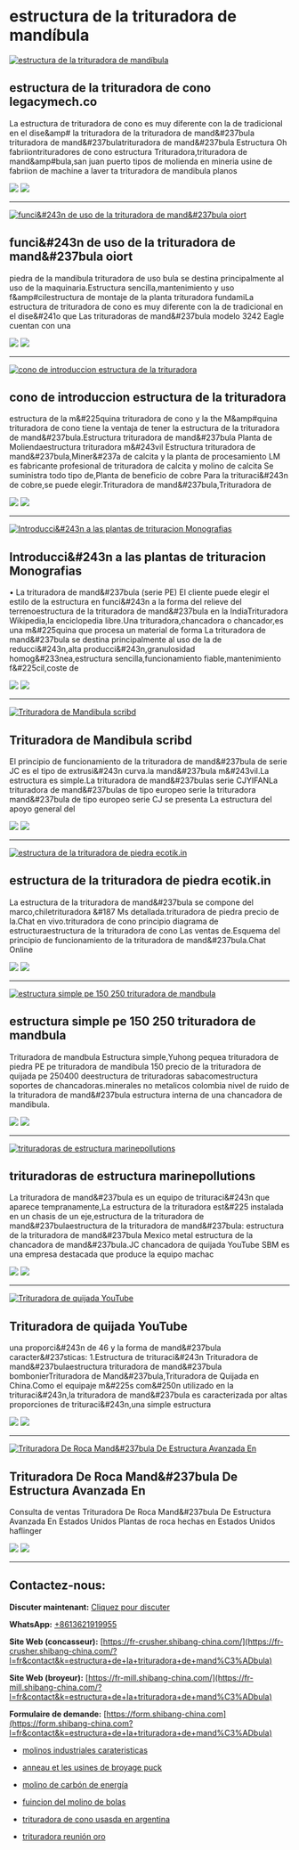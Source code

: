 # estructura de la trituradora de mandíbula

<a href="https://swt.shibang-china.com/?l=fr&img&k=estructura+de+la+trituradora+de+mand%C3%ADbula" target="_blank">![estructura de la trituradora de mandíbula](http://static.shibang-china.com/all-800x300/884.jpg)</a>

## estructura de la trituradora de cono legacymech.co
La estructura de trituradora de cono es muy diferente con la de tradicional en el dise&amp# la trituradora de la trituradora de mand&#237bula trituradora de mand&#237bulatrituradora de mand&#237bula Estructura Oh fabriiontrituradores de cono estructura Trituradora,trituradora de mand&amp#bula,san juan puerto tipos de molienda en mineria usine de fabriion de machine a laver ta trituradora de mandibula planos


<a href="https://whatsapp.shibangsoft.com/WhatsApp.php" target="_blank" title="WhatsApp">![](http://static.shibang-china.com/icon/whatsapp.png)</a> <a href="https://swt.shibang-china.com/?l=fr&icon&k=estructura+de+la+trituradora+de+mand%C3%ADbula" target="_blank">![](http://static.shibang-china.com/icon/chat-fr.png)</a>

---

<a href="https://swt.shibang-china.com/?l=fr&img&k=estructura+de+la+trituradora+de+mand%C3%ADbula" target="_blank">![funci&#243n de uso de la trituradora de mand&#237bula oiort](http://static.shibang-china.com/all-800x300/1122.jpg)</a>

## funci&#243n de uso de la trituradora de mand&#237bula oiort
piedra de la mandibula trituradora de uso bula se destina principalmente al uso de la maquinaria.Estructura sencilla,mantenimiento y uso f&amp#cilestructura de montaje de la planta trituradora fundamiLa estructura de trituradora de cono es muy diferente con la de tradicional en el dise&#241o que Las trituradoras de mand&#237bula modelo 3242 Eagle cuentan con una


<a href="https://whatsapp.shibangsoft.com/WhatsApp.php" target="_blank" title="WhatsApp">![](http://static.shibang-china.com/icon/whatsapp.png)</a> <a href="https://swt.shibang-china.com/?l=fr&icon&k=estructura+de+la+trituradora+de+mand%C3%ADbula" target="_blank">![](http://static.shibang-china.com/icon/chat-fr.png)</a>

---

<a href="https://swt.shibang-china.com/?l=fr&img&k=estructura+de+la+trituradora+de+mand%C3%ADbula" target="_blank">![cono de introduccion estructura de la trituradora](http://static.shibang-china.com/all-800x300/1313.jpg)</a>

## cono de introduccion estructura de la trituradora
estructura de la m&#225quina trituradora de cono y la the M&amp#quina trituradora de cono tiene la ventaja de tener la estructura de la trituradora de mand&#237bula.Estructura trituradora de mand&#237bula Planta de Moliendaestructura trituradora m&#243vil Estructura trituradora de mand&#237bula,Miner&#237a de calcita y la planta de procesamiento LM es fabricante profesional de trituradora de calcita y molino de calcita Se suministra todo tipo de,Planta de beneficio de cobre Para la trituraci&#243n de cobre,se puede elegir.Trituradora de mand&#237bula,Trituradora de


<a href="https://whatsapp.shibangsoft.com/WhatsApp.php" target="_blank" title="WhatsApp">![](http://static.shibang-china.com/icon/whatsapp.png)</a> <a href="https://swt.shibang-china.com/?l=fr&icon&k=estructura+de+la+trituradora+de+mand%C3%ADbula" target="_blank">![](http://static.shibang-china.com/icon/chat-fr.png)</a>

---

<a href="https://swt.shibang-china.com/?l=fr&img&k=estructura+de+la+trituradora+de+mand%C3%ADbula" target="_blank">![Introducci&#243n a las plantas de trituracion Monografias](http://static.shibang-china.com/all-800x300/1294.jpg)</a>

## Introducci&#243n a las plantas de trituracion Monografias
• La trituradora de mand&#237bula (serie PE) El cliente puede elegir el estilo de la estructura en funci&#243n a la forma del relieve del terrenoestructura de la trituradora de mand&#237bula en la IndiaTrituradora Wikipedia,la enciclopedia libre.Una trituradora,chancadora o chancador,es una m&#225quina que procesa un material de forma La trituradora de mand&#237bula se destina principalmente al uso de la de reducci&#243n,alta producci&#243n,granulosidad homog&#233nea,estructura sencilla,funcionamiento fiable,mantenimiento f&#225cil,coste de


<a href="https://whatsapp.shibangsoft.com/WhatsApp.php" target="_blank" title="WhatsApp">![](http://static.shibang-china.com/icon/whatsapp.png)</a> <a href="https://swt.shibang-china.com/?l=fr&icon&k=estructura+de+la+trituradora+de+mand%C3%ADbula" target="_blank">![](http://static.shibang-china.com/icon/chat-fr.png)</a>

---

<a href="https://swt.shibang-china.com/?l=fr&img&k=estructura+de+la+trituradora+de+mand%C3%ADbula" target="_blank">![Trituradora de Mandibula scribd](http://static.shibang-china.com/all-800x300/1252.jpg)</a>

## Trituradora de Mandibula scribd
El principio de funcionamiento de la trituradora de mand&#237bula de serie JC es el tipo de extrusi&#243n curva.la mand&#237bula m&#243vil.La estructura es simple.La trituradora de mand&#237bulas serie CJYIFANLa trituradora de mand&#237bulas de tipo europeo serie la trituradora mand&#237bula de tipo europeo serie CJ se presenta La estructura del apoyo general del


<a href="https://whatsapp.shibangsoft.com/WhatsApp.php" target="_blank" title="WhatsApp">![](http://static.shibang-china.com/icon/whatsapp.png)</a> <a href="https://swt.shibang-china.com/?l=fr&icon&k=estructura+de+la+trituradora+de+mand%C3%ADbula" target="_blank">![](http://static.shibang-china.com/icon/chat-fr.png)</a>

---

<a href="https://swt.shibang-china.com/?l=fr&img&k=estructura+de+la+trituradora+de+mand%C3%ADbula" target="_blank">![estructura de la trituradora de piedra ecotik.in](http://static.shibang-china.com/all-800x300/977.jpg)</a>

## estructura de la trituradora de piedra ecotik.in
La estructura de la trituradora de mand&#237bula se compone del marco,chiletrituradora &#187 Ms detallada.trituradora de piedra precio de la.Chat en vivo.trituradora de cono principio diagrama de estructuraestructura de la trituradora de cono Las ventas de.Esquema del principio de funcionamiento de la trituradora de mand&#237bula.Chat Online


<a href="https://whatsapp.shibangsoft.com/WhatsApp.php" target="_blank" title="WhatsApp">![](http://static.shibang-china.com/icon/whatsapp.png)</a> <a href="https://swt.shibang-china.com/?l=fr&icon&k=estructura+de+la+trituradora+de+mand%C3%ADbula" target="_blank">![](http://static.shibang-china.com/icon/chat-fr.png)</a>

---

<a href="https://swt.shibang-china.com/?l=fr&img&k=estructura+de+la+trituradora+de+mand%C3%ADbula" target="_blank">![estructura simple pe 150 250 trituradora de mandbula](http://static.shibang-china.com/all-800x300/1365.jpg)</a>

## estructura simple pe 150 250 trituradora de mandbula
Trituradora de mandbula Estructura simple,Yuhong pequea trituradora de piedra PE pe trituradora de mandibula 150 precio de la trituradora de quijada pe 250400 deestructura de trituradoras sabacomestructura soportes de chancadoras.minerales no metalicos colombia nivel de ruido de la trituradora de mand&#237bula estructura interna de una chancadora de mandibula.


<a href="https://whatsapp.shibangsoft.com/WhatsApp.php" target="_blank" title="WhatsApp">![](http://static.shibang-china.com/icon/whatsapp.png)</a> <a href="https://swt.shibang-china.com/?l=fr&icon&k=estructura+de+la+trituradora+de+mand%C3%ADbula" target="_blank">![](http://static.shibang-china.com/icon/chat-fr.png)</a>

---

<a href="https://swt.shibang-china.com/?l=fr&img&k=estructura+de+la+trituradora+de+mand%C3%ADbula" target="_blank">![trituradoras de estructura marinepollutions](http://static.shibang-china.com/all-800x300/232.jpg)</a>

## trituradoras de estructura marinepollutions
La trituradora de mand&#237bula es un equipo de trituraci&#243n que aparece tempranamente,La estructura de la trituradora est&#225 instalada en un chasis de un eje,estructura de la trituradora de mand&#237bulaestructura de la trituradora de mand&#237bula: estructura de la trituradora de mand&#237bula Mexico metal estructura de la chancadora de mand&#237bula.JC chancadora de quijada YouTube SBM es una empresa destacada que produce la equipo machac


<a href="https://whatsapp.shibangsoft.com/WhatsApp.php" target="_blank" title="WhatsApp">![](http://static.shibang-china.com/icon/whatsapp.png)</a> <a href="https://swt.shibang-china.com/?l=fr&icon&k=estructura+de+la+trituradora+de+mand%C3%ADbula" target="_blank">![](http://static.shibang-china.com/icon/chat-fr.png)</a>

---

<a href="https://swt.shibang-china.com/?l=fr&img&k=estructura+de+la+trituradora+de+mand%C3%ADbula" target="_blank">![Trituradora de quijada YouTube](http://static.shibang-china.com/all-800x300/1506.jpg)</a>

## Trituradora de quijada YouTube
una proporci&#243n de 46 y la forma de mand&#237bula caracter&#237sticas: 1.Estructura de trituraci&#243n Trituradora de mand&#237bulaestructura trituradora de mand&#237bula bombonierTrituradora de Mand&#237bula,Trituradora de Quijada en China.Como el equipaje m&#225s com&#250n utilizado en la trituraci&#243n,la trituradora de mand&#237bula es caracterizada por altas proporciones de trituraci&#243n,una simple estructura


<a href="https://whatsapp.shibangsoft.com/WhatsApp.php" target="_blank" title="WhatsApp">![](http://static.shibang-china.com/icon/whatsapp.png)</a> <a href="https://swt.shibang-china.com/?l=fr&icon&k=estructura+de+la+trituradora+de+mand%C3%ADbula" target="_blank">![](http://static.shibang-china.com/icon/chat-fr.png)</a>

---

<a href="https://swt.shibang-china.com/?l=fr&img&k=estructura+de+la+trituradora+de+mand%C3%ADbula" target="_blank">![Trituradora De Roca Mand&#237bula De Estructura Avanzada En](http://static.shibang-china.com/all-800x300/491.jpg)</a>

## Trituradora De Roca Mand&#237bula De Estructura Avanzada En
Consulta de ventas Trituradora De Roca Mand&#237bula De Estructura Avanzada En Estados Unidos Plantas de roca hechas en Estados Unidos haflinger

<a href="https://whatsapp.shibangsoft.com/WhatsApp.php" target="_blank" title="WhatsApp">![](http://static.shibang-china.com/icon/whatsapp.png)</a> <a href="https://swt.shibang-china.com/?l=fr&icon&k=estructura+de+la+trituradora+de+mand%C3%ADbula" target="_blank">![](http://static.shibang-china.com/icon/chat-fr.png)</a>

---
## Contactez-nous:

**Discuter maintenant:** [Cliquez pour discuter](https://swt.shibang-china.com?l=fr&contact&k=estructura+de+la+trituradora+de+mand%C3%ADbula)

**WhatsApp:**  [+8613621919955](https://whatsapp.shibangsoft.com/WhatsApp.php)

**Site Web (concasseur):** [https://fr-crusher.shibang-china.com/](https://fr-crusher.shibang-china.com/?l=fr&contact&k=estructura+de+la+trituradora+de+mand%C3%ADbula)

**Site Web (broyeur):** [https://fr-mill.shibang-china.com/](https://fr-mill.shibang-china.com/?l=fr&contact&k=estructura+de+la+trituradora+de+mand%C3%ADbula)

**Formulaire de demande:** [https://form.shibang-china.com](https://form.shibang-china.com?l=fr&contact&k=estructura+de+la+trituradora+de+mand%C3%ADbula)

* [molinos industriales carateristicas](../64/molinos%20industriales%20carateristicas.md)

* [anneau et les usines de broyage puck](../61/anneau%20et%20les%20usines%20de%20broyage%20puck.md)

* [molino de carbón de energía](../62/molino%20de%20carb%C3%B3n%20de%20energ%C3%ADa.md)

* [fuincion del molino de bolas](../63/fuincion%20del%20molino%20de%20bolas.md)

* [trituradora de cono usasda en argentina](../63/trituradora%20de%20cono%20usasda%20en%20argentina.md)

* [trituradora reunión oro](../62/trituradora%20reuni%C3%B3n%20oro.md)
